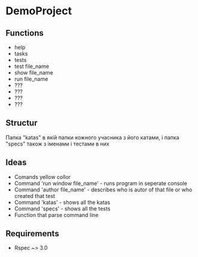 # DemoProject
## Functions
- help
- tasks
- tests
- test file_name
- show file_name
- run file_name
- ???
- ???
- ???
- ???

## Structur
Папка "katas" в якій папки кожного учасника з його катами, і папка "specs" також з іменами і тестами в них

## Ideas
- Comands yellow collor
- Command 'run window file_name' - runs program in seperate console
- Command 'author file_name' - describes who is autor of that file or who created that test
- Сommand 'katas' - shows all the katas
- Command 'specs' - shows all the tests
- Function that parse command line

## Requirements
- Rspec ~> 3.0
